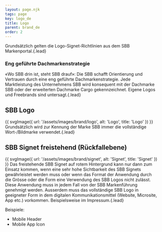 ```yaml
---
layout: page.njk
tags: page
key: logo_de
title: Logo
parent: brand_de
order: 2
---
```


Grundsätzlich gelten die Logo-Signet-Richtlinien aus dem <sbb-link variant="inline" type="button" target="_blank" href="https://brand.sbb.ch/document/4">SBB Markenportal</sbb-link>.{.lead}

### Eng geführte Dachmarkenstrategie
«Wo SBB drin ist, steht SBB drauf»: Die SBB schafft Orientierung und Vertrauen durch eine eng geführte Dachmarkenstrategie. Jede Marktleistung des Unternehmens SBB wird konsequent mit der Dachmarke SBB oder der erweiterten Dachmarke Cargo gekennzeichnet. Eigene Logos und Freebrands sind untersagt.{.lead}

## SBB Logo
{{ svgImage({
    url: '/assets/images/brand/logo',
    alt: 'Logo',
    title: 'Logo'
}) }}
Grundsätzlich wird zur Kennung der Marke SBB immer die vollständige Wort-/Bildmarke verwendet.{.lead}


## SBB Signet freistehend (Rückfallebene)
{{ svgImage({
    url: '/assets/images/brand/signet',
    alt: 'Signet',
    title: 'Signet'
}) }}
Das freistehende SBB Signet auf rotem Hintergrund kann nur dann zum Einsatz kommen, wenn eine sehr hohe Sichtbarkeit des SBB Signets gewährleistet werden muss oder wenn das Format der Anwendung durch die Grösse oder die Form eine Verwendung des SBB Logos nicht zulässt. Diese Anwendung muss in jedem Fall von der SBB Markenführung genehmigt werden. Ausserdem muss das vollständige SBB Logo in geeigneter Form in dem digitalen Kommunikationsmittel (Website, Microsite, App etc.) vorkommen. Beispielsweise im Impressum.{.lead}

Beispiele:
- <sbb-link variant="inline" type="button" href="/{{page.lang}}/design-system/mobile/components/header/">Mobile Header</sbb-link>
- <sbb-link variant="inline" type="button" href="/{{page.lang}}/guidelines/regulations/app-icons/">Mobile App Icon</sbb-link>